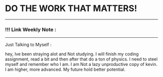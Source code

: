 
# DO THE WORK THAT MATTERS!

--- 
### !!! Link Weekly Note : 
---

Just Talking to Myself : 

hey, Ive been straying alot and Not studying. I will finish my coding assignment, read a bit and then after that do a ton of physics. I need to steel myself and remember who I am. I am Not a lazy unproductive copy of kevin. I am higher, more advanced. My future hold better potential. 









